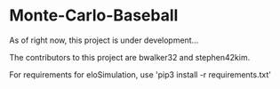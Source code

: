 # Monte-Carlo-Baseball

As of right now, this project is under development...

The contributors to this project are bwalker32 and stephen42kim.

For requirements for eloSimulation, use 'pip3 install -r requirements.txt'
